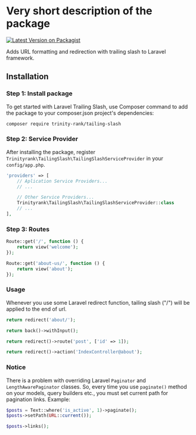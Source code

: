 # Very short description of the package

[![Latest Version on Packagist](https://img.shields.io/packagist/v/trinity-rank/tailing-slash.svg?style=flat-square)](https://packagist.org/packages/trinityrank/tailing-slash)

Adds URL formatting and redirection with trailing slash to Laravel framework.

## Installation

### Step 1: Install package

To get started with Laravel Trailing Slash, use Composer command to add the package to your composer.json project's dependencies:

```bash
composer require trinity-rank/tailing-slash
```

### Step 2: Service Provider

After installing the package, register `Trinityrank\TailingSlash\TailingSlashServiceProvider` in your `config/app.php`.

```php
'providers' => [
    // Aplication Service Providers...
    // ...

    // Other Service Providers...
    Trinityrank\TailingSlash\TailingSlashServiceProvider::class
    // ...
],
```

### Step 3: Routes
```php
Route::get('/', function () {
    return view('welcome');
});

Route::get('about-us/', function () {
    return view('about');
});
```

### Usage

Whenever you use some Laravel redirect function, tailing slash ("/") will be applied to the end of url.

```php
return redirect('about/');

return back()->withInput();

return redirect()->route('post', ['id' => 1]);

return redirect()->action('IndexController@about');
```
### Notice

There is a problem with overriding Laravel `Paginator` and `LengthAwarePaginator` classes. So, every time you use `paginate()` method on your models, query builders etc., you must set current path for pagination links. Example:

```php
$posts = Text::where('is_active', 1)->paginate();
$posts->setPath(URL::current());

$posts->links();
```